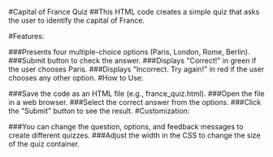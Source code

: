 #Capital of France Quiz
##This HTML code creates a simple quiz that asks the user to identify the capital of France.

#Features:

###Presents four multiple-choice options (Paris, London, Rome, Berlin).
###Submit button to check the answer.
###Displays "Correct!" in green if the user chooses Paris.
###Displays "Incorrect. Try again!" in red if the user chooses any other option.
#How to Use:

###Save the code as an HTML file (e.g., france_quiz.html).
###Open the file in a web browser.
###Select the correct answer from the options.
###Click the "Submit" button to see the result.
#Customization:

###You can change the question, options, and feedback messages to create different quizzes.
###Adjust the width in the CSS to change the size of the quiz container.
